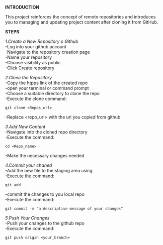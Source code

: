 **INTRODUCTION**

This project reinforces the concept of remote repositories and introduces you to managing and updating project content after cloning it from GitHub.

**STEPS**

*1.Create a New Repository o Github*<br>
-Log into your github account<br>
-Navigate to the repository creation page<br>
-Name your repository<br>
-Choose visibility as public<br>
-Click Create repository<br>

*2.Clone the Repository*<br>
-Copy the htpps link of the created repo<br>
-open your terminal or command prompt<br>
-Choose a suitable directory to clone the repo<br>
-Execute the clone command:<br>

``git clone <Repos_url>``

-Replace <repo_url> with the url you copied from github<br>


*3.Add New Content*<br>
-Navigate into the cloned repo directory<br>
-Execute the command:<br>

``cd <Repo_name>``

-Make the necessary changes needed<br>


*4.Commit your chaned*<br>
-Add the new file to the staging area using<br>
-Execute the command:<br>

``git add .``

-commit the changes to you local repo<br>
-Execute the command:<br>

``git commit -m "a descriptive message of your changes"``

*5.Push Your Changes*<br>
-Push your changes to the github repo<br>
-Execute the command:<br>

``git push origin <your_branch>``
